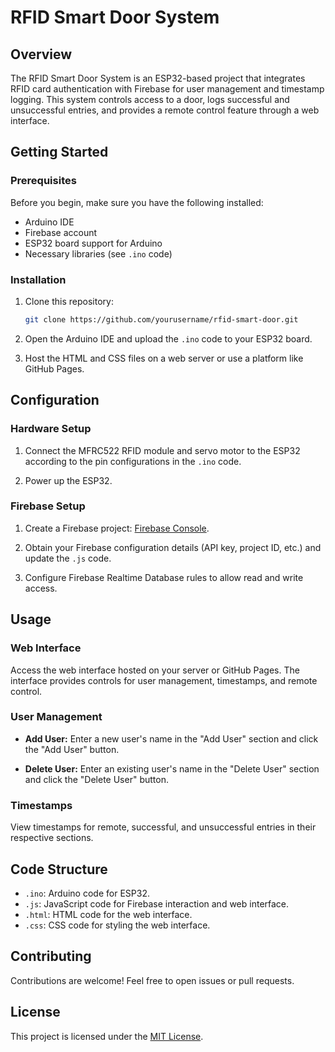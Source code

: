 # RFID Smart Door System

## Overview

The RFID Smart Door System is an ESP32-based project that integrates RFID card authentication with Firebase for user management and timestamp logging. This system controls access to a door, logs successful and unsuccessful entries, and provides a remote control feature through a web interface.

## Getting Started

### Prerequisites

Before you begin, make sure you have the following installed:

- Arduino IDE
- Firebase account
- ESP32 board support for Arduino
- Necessary libraries (see `.ino` code)

### Installation

1. Clone this repository:

   ```bash
   git clone https://github.com/yourusername/rfid-smart-door.git
   ```

2. Open the Arduino IDE and upload the `.ino` code to your ESP32 board.

3. Host the HTML and CSS files on a web server or use a platform like GitHub Pages.

## Configuration

### Hardware Setup

1. Connect the MFRC522 RFID module and servo motor to the ESP32 according to the pin configurations in the `.ino` code.

2. Power up the ESP32.

### Firebase Setup

1. Create a Firebase project: [Firebase Console](https://console.firebase.google.com/).

2. Obtain your Firebase configuration details (API key, project ID, etc.) and update the `.js` code.

3. Configure Firebase Realtime Database rules to allow read and write access.

## Usage

### Web Interface

Access the web interface hosted on your server or GitHub Pages. The interface provides controls for user management, timestamps, and remote control.

### User Management

- **Add User:** Enter a new user's name in the "Add User" section and click the "Add User" button.

- **Delete User:** Enter an existing user's name in the "Delete User" section and click the "Delete User" button.

### Timestamps

View timestamps for remote, successful, and unsuccessful entries in their respective sections.

## Code Structure

- `.ino`: Arduino code for ESP32.
- `.js`: JavaScript code for Firebase interaction and web interface.
- `.html`: HTML code for the web interface.
- `.css`: CSS code for styling the web interface.

## Contributing

Contributions are welcome! Feel free to open issues or pull requests.

## License

This project is licensed under the [MIT License](LICENSE).

